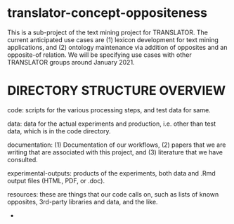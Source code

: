 # translator-concept-oppositeness

This is a sub-project of the text mining project for TRANSLATOR. The current anticipated use cases are (1) lexicon development for text mining applications, and (2) ontology maintenance via addition of opposites and an opposite-of relation. We will be specifying use cases with other TRANSLATOR groups around January 2021.

# DIRECTORY STRUCTURE OVERVIEW

code: scripts for the various processing steps, and test data for same.

data: data for the actual experiments and production, i.e. other than test data, which is in the code directory.

documentation: (1) Documentation of our workflows, (2) papers that we are writing that are associated with this project, and (3) literature that we have consulted.

experimental-outputs: products of the experiments, both data and .Rmd output files (HTML, PDF, or .doc).

resources: these are things that our code calls on, such as lists of known opposites, 3rd-party libraries and data, and the like.


-
